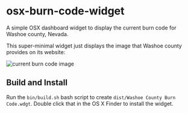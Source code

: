 # osx-burn-code-widget
A simple OSX dashboard widget to display the current burn code for
Washoe county, Nevada.

This super-minimal widget just displays the image that Washoe county
provides on its website:

![current burn code image](https://www.washoecounty.us/health/images/air-quality/know-the-code/BurnCode.png)

## Build and Install

Run the `bin/build.sh` bash script to create
`dist/Washoe County Burn Code.wdgt`. Double click that in the OS X
Finder to install the widget.
